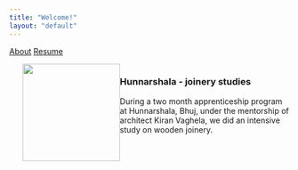 ```yaml
---
title: "Welcome!"
layout: "default"
---
```


[About](/about.html)
[Resume](/resume.html)

<ol>
    <li class='portfolio-item'>
       <img src='/projects/hunnarshala-joinery-studies/thumbnail.jpg'/>
       <div class='portfolio-item-right'>
           <h3>Hunnarshala - joinery studies</h3>
           <p class='details'>
               During a two month apprenticeship program at Hunnarshala, Bhuj, under
               the mentorship of architect Kiran Vaghela, we did an intensive study
               on wooden joinery.
           </p>
       </div>
    </li>
</ol>

<style>
    .portfolio-item img {
        height: 175px;
    }

    .portfolio-item  {
        display: table-row;
    }
    .portfolio-item > * {
        display: table-cell;
    }
    .portfolio-item  .details {
        max-width: 30em;
    }
    .portfolio-item  * {
        vertical-align: top;
    }
</style>

